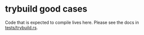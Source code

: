 # trybuild good cases

Code that is expected to compile lives here. Please see the docs in
[tests/trybuild.rs].

[tests/trybuild.rs]: ../trybuild.rs
